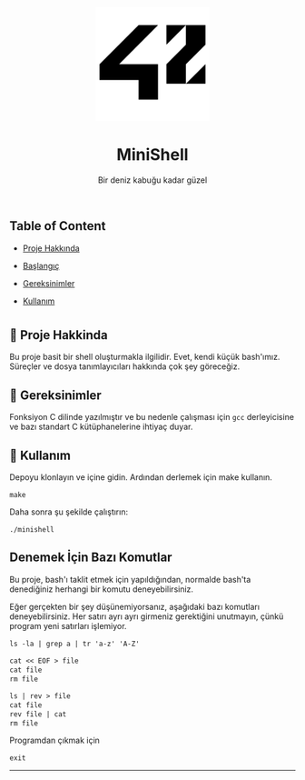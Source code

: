<div align="center">

  <img src="https://raw.githubusercontent.com/ozermuharrem/ecol_42_ana_egitim/main/42_Logo.png" alt="logo" width="200" height="auto" />
  <h1>MiniShell</h1>
  
  <p>
       Bir deniz kabuğu kadar güzel
  </p>
</div>

<br />

<!-- Table of Contents -->
  ## Table of Content
  * [ Proje Hakkında ](#star2-Proje-Hakkinda)
  * [ Başlangıç ](#running-Başlangıç)
  * [ Gereksinimler ](#space_invader-Gereksinimler)

  * [ Kullanım ](#wrench-Kullanım)
  <!-- * [ User Story ](#User-Story)
  * [ Technologies ](#Technologies)
  * [ Installation ](#Installation)
  * [ Usage ](#Usage)
  * [ Credits and Reference ](#Credits-and-Reference)
  * [ Tests ](#Tests)
  * [ Author Contact ](#Author-Contact)
  * [ License ](#Baglantilar) -->
  #

  


## :star2: Proje Hakkinda


Bu proje basit bir shell oluşturmakla ilgilidir. Evet, kendi küçük bash'ımız. Süreçler ve dosya tanımlayıcıları hakkında çok şey göreceğiz.

<!-- ## :running: Başlangıç -->

## :space_invader: Gereksinimler

Fonksiyon C dilinde yazılmıştır ve bu nedenle çalışması için `gcc` derleyicisine ve bazı standart C kütüphanelerine ihtiyaç duyar.

## :wrench: Kullanım

Depoyu klonlayın ve içine gidin. Ardından derlemek için make kullanın.

```shell
make
```

Daha sonra şu şekilde çalıştırın:

```shell
./minishell
```

## Denemek İçin Bazı Komutlar

Bu proje, bash'ı taklit etmek için yapıldığından, normalde bash'ta denediğiniz herhangi bir komutu deneyebilirsiniz.

Eğer gerçekten bir şey düşünemiyorsanız, aşağıdaki bazı komutları deneyebilirsiniz. Her satırı ayrı ayrı girmeniz gerektiğini unutmayın, çünkü program yeni satırları işlemiyor. 

```shell
ls -la | grep a | tr 'a-z' 'A-Z'
```

```shell
cat << EOF > file
cat file
rm file
```

```shell
ls | rev > file
cat file
rev file | cat
rm file
``` 
Programdan çıkmak için

```shell
exit
``` 



---
